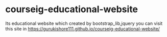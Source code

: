 # courseig-educational-website
Its educational website which created by bootstrap_lib,jquery
you can visit this site in https://gurukishore111.github.io/courseig-educational-website/
